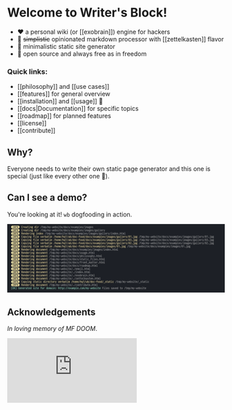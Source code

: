 # Welcome to Writer's Block!

  - :heart: a personal wiki (or [[exobrain]]) engine for hackers
  - :notebook: ~~simplistic~~ opinionated markdown processor with [[zettelkasten]] flavor
  - :page_with_curl: minimalistic static site generator
  - :open_hands: open source and always free as in freedom

### Quick links:

  - [[philosophy]] and [[use cases]]
  - [[features]] for general overview
  - [[installation]] and [[usage]] :rocket:
  - [[docs|Documentation]] for specific topics
  - [[roadmap]] for planned features
  - [[license]]
  - [[contribute]]

## Why?

Everyone needs to write their own static page generator and this one is special
 (just like every other one :angel:).

## Can I see a demo?

You're looking at it! `wb` dogfooding in action.

![](cli.png)

## Acknowledgements

 _In loving memory of MF DOOM_.

<iframe src="https://www.youtube.com/embed/nd8cys4Beh0?controls=0" frameborder="0" allow="accelerometer; autoplay; clipboard-write; encrypted-media; gyroscope; picture-in-picture" allowfullscreen></iframe>


